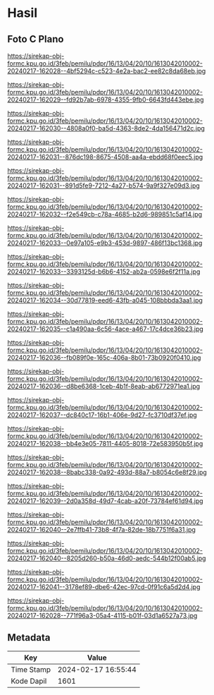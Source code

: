 # Hasil

## Foto C Plano

https://sirekap-obj-formc.kpu.go.id/3feb/pemilu/pdpr/16/13/04/20/10/1613042010002-20240217-162028--4bf5294c-c523-4e2a-bac2-ee82c8da68eb.jpg

https://sirekap-obj-formc.kpu.go.id/3feb/pemilu/pdpr/16/13/04/20/10/1613042010002-20240217-162029--fd92b7ab-6978-4355-9fb0-6643fd443ebe.jpg

https://sirekap-obj-formc.kpu.go.id/3feb/pemilu/pdpr/16/13/04/20/10/1613042010002-20240217-162030--4808a0f0-ba5d-4363-8de2-4da156471d2c.jpg

https://sirekap-obj-formc.kpu.go.id/3feb/pemilu/pdpr/16/13/04/20/10/1613042010002-20240217-162031--876dc198-8675-4508-aa4a-ebdd68f0eec5.jpg

https://sirekap-obj-formc.kpu.go.id/3feb/pemilu/pdpr/16/13/04/20/10/1613042010002-20240217-162031--891d5fe9-7212-4a27-b574-9a9f327e09d3.jpg

https://sirekap-obj-formc.kpu.go.id/3feb/pemilu/pdpr/16/13/04/20/10/1613042010002-20240217-162032--f2e549cb-c78a-4685-b2d6-989851c5af14.jpg

https://sirekap-obj-formc.kpu.go.id/3feb/pemilu/pdpr/16/13/04/20/10/1613042010002-20240217-162033--0e97a105-e9b3-453d-9897-486f13bc1368.jpg

https://sirekap-obj-formc.kpu.go.id/3feb/pemilu/pdpr/16/13/04/20/10/1613042010002-20240217-162033--3393125d-b6b6-4152-ab2a-0598e6f2f11a.jpg

https://sirekap-obj-formc.kpu.go.id/3feb/pemilu/pdpr/16/13/04/20/10/1613042010002-20240217-162034--30d77819-eed6-43fb-a045-108bbbda3aa1.jpg

https://sirekap-obj-formc.kpu.go.id/3feb/pemilu/pdpr/16/13/04/20/10/1613042010002-20240217-162035--c1a490aa-6c56-4ace-a467-17c4dce36b23.jpg

https://sirekap-obj-formc.kpu.go.id/3feb/pemilu/pdpr/16/13/04/20/10/1613042010002-20240217-162036--fb089f0e-165c-406a-8b01-73b0920f0410.jpg

https://sirekap-obj-formc.kpu.go.id/3feb/pemilu/pdpr/16/13/04/20/10/1613042010002-20240217-162036--d8be6368-1ceb-4b1f-8eab-ab6772971ea1.jpg

https://sirekap-obj-formc.kpu.go.id/3feb/pemilu/pdpr/16/13/04/20/10/1613042010002-20240217-162037--dc840c17-16b1-406e-9d27-fc3710df37ef.jpg

https://sirekap-obj-formc.kpu.go.id/3feb/pemilu/pdpr/16/13/04/20/10/1613042010002-20240217-162038--bb4e3e05-7811-4405-8018-72e583950b5f.jpg

https://sirekap-obj-formc.kpu.go.id/3feb/pemilu/pdpr/16/13/04/20/10/1613042010002-20240217-162038--8babc338-0a92-493d-88a7-b8054c6e8f29.jpg

https://sirekap-obj-formc.kpu.go.id/3feb/pemilu/pdpr/16/13/04/20/10/1613042010002-20240217-162039--2d0a358d-49d7-4cab-a20f-73784ef61d94.jpg

https://sirekap-obj-formc.kpu.go.id/3feb/pemilu/pdpr/16/13/04/20/10/1613042010002-20240217-162040--2e7ffb41-73b8-4f7a-82de-18b7751f6a31.jpg

https://sirekap-obj-formc.kpu.go.id/3feb/pemilu/pdpr/16/13/04/20/10/1613042010002-20240217-162040--8205d260-b50a-46d0-aedc-544b12f00ab5.jpg

https://sirekap-obj-formc.kpu.go.id/3feb/pemilu/pdpr/16/13/04/20/10/1613042010002-20240217-162041--3178ef89-dbe6-42ec-97cd-0f91c6a5d2d4.jpg

https://sirekap-obj-formc.kpu.go.id/3feb/pemilu/pdpr/16/13/04/20/10/1613042010002-20240217-162028--771f96a3-05a4-4115-b01f-03d1a6527a73.jpg


## Metadata

| Key        | Value               |
| ---------- | ------------------- |
| Time Stamp | 2024-02-17 16:55:44 |
| Kode Dapil | 1601                |



